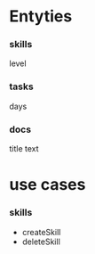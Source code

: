 # Entyties

### skills

level

### tasks
days

### docs
title
text

# use cases 

### skills

- createSkill
- deleteSkill





